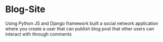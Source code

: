 # Blog-Site
Using Python JS and Django framework built a social network application where you create a user that can publish blog post that other users can interact with through comments
